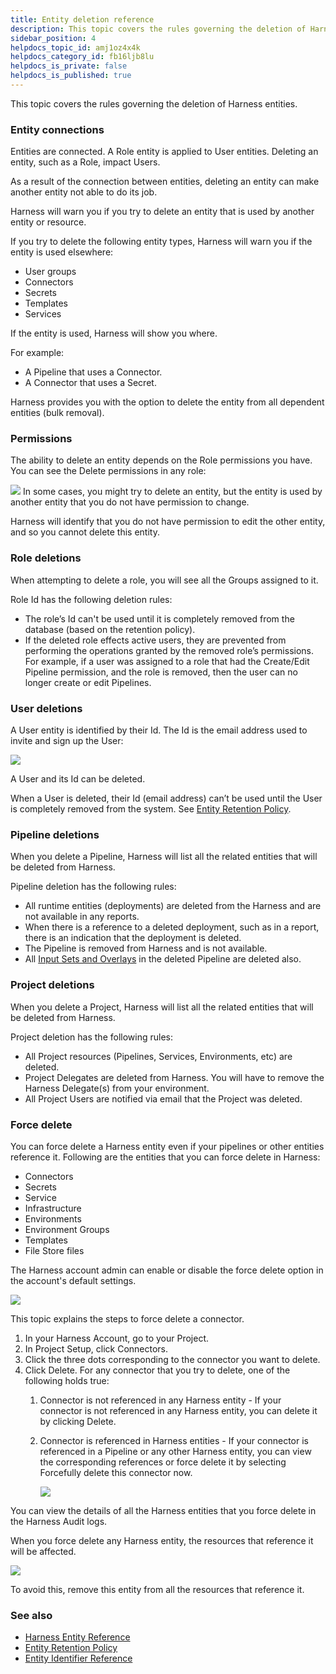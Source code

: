 ```yaml
---
title: Entity deletion reference
description: This topic covers the rules governing the deletion of Harness entities.
sidebar_position: 4
helpdocs_topic_id: amj1oz4x4k
helpdocs_category_id: fb16ljb8lu
helpdocs_is_private: false
helpdocs_is_published: true
---
```


This topic covers the rules governing the deletion of Harness entities.

### Entity connections

Entities are connected. A Role entity is applied to User entities. Deleting an entity, such as a Role, impact Users.

As a result of the connection between entities, deleting an entity can make another entity not able to do its job.

Harness will warn you if you try to delete an entity that is used by another entity or resource.

If you try to delete the following entity types, Harness will warn you if the entity is used elsewhere:

* User groups
* Connectors
* Secrets
* Templates
* Services

If the entity is used, Harness will show you where.

For example:

* A Pipeline that uses a Connector.
* A Connector that uses a Secret.

Harness provides you with the option to delete the entity from all dependent entities (bulk removal).

### Permissions

The ability to delete an entity depends on the Role permissions you have. You can see the Delete permissions in any role:

![](./static/entity-deletion-reference-00.png)
In some cases, you might try to delete an entity, but the entity is used by another entity that you do not have permission to change.

Harness will identify that you do not have permission to edit the other entity, and so you cannot delete this entity.

### Role deletions

When attempting to delete a role, you will see all the Groups assigned to it.

Role Id has the following deletion rules:

* The role’s Id can't be used until it is completely removed from the database (based on the retention policy).
* If the deleted role effects active users, they are prevented from performing the operations granted by the removed role’s permissions.   
For example, if a user was assigned to a role that had the Create/Edit Pipeline permission, and the role is removed, then the user can no longer create or edit Pipelines.

### User deletions

A User entity is identified by their Id. The Id is the email address used to invite and sign up the User:

![](./static/entity-deletion-reference-01.png)

A User and its Id can be deleted. 

When a User is deleted, their Id (email address) can’t be used until the User is completely removed from the system. See [Entity Retention Policy](entity-retention-policy.md).

### Pipeline deletions

When you delete a Pipeline, Harness will list all the related entities that will be deleted from Harness.

Pipeline deletion has the following rules:

* All runtime entities (deployments) are deleted from the Harness and are not available in any reports.
* When there is a reference to a deleted deployment, such as in a report, there is an indication that the deployment is deleted.
* The Pipeline is removed from Harness and is not available.
* All [Input Sets and Overlays](../pipelines/run-pipelines-using-input-sets-and-overlays.md) in the deleted Pipeline are deleted also.

### Project deletions

When you delete a Project, Harness will list all the related entities that will be deleted from Harness.

Project deletion has the following rules:

* All Project resources (Pipelines, Services, Environments, etc) are deleted.
* Project Delegates are deleted from Harness. You will have to remove the Harness Delegate(s) from your environment.
* All Project Users are notified via email that the Project was deleted.

### Force delete

You can force delete a Harness entity even if your pipelines or other entities reference it. Following are the entities that you can force delete in Harness:
- Connectors
- Secrets
- Service
- Infrastructure
- Environments
- Environment Groups
- Templates
- File Store files

  
The Harness account admin can enable or disable the force delete option in the account's default settings.

![](../references/static/force-delete-new.png)

This topic explains the steps to force delete a connector.

1. In your Harness Account, go to your Project.
2. In Project Setup, click Connectors.
3. Click the three dots corresponding to the connector you want to delete.
4. Click Delete.
   For any connector that you try to delete, one of the following holds true:
   1. Connector is not referenced in any Harness entity - If your connector is not referenced in any Harness entity, you can delete it by clicking Delete.
   2. Connector is referenced in Harness entities - If your connector is referenced in a Pipeline or any other Harness entity, you can view the corresponding references or force delete it by selecting Forcefully delete this connector now.
      
      ![](../references/static/forcedelete2.png)


You can view the details of all the Harness entities that you force delete in the Harness Audit logs.

When you force delete any Harness entity, the resources that reference it will be affected.

![](../references/static/forcedelete3.png)



To avoid this, remove this entity from all the resources that reference it.
### See also

* [Harness Entity Reference](harness-entity-reference.md)
* [Entity Retention Policy](entity-retention-policy.md)
* [Entity Identifier Reference](entity-identifier-reference.md)

